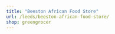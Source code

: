 ```yaml
---
title: "Beeston African Food Store"
url: /leeds/beeston-african-food-store/
shop: greengrocer
---
```


